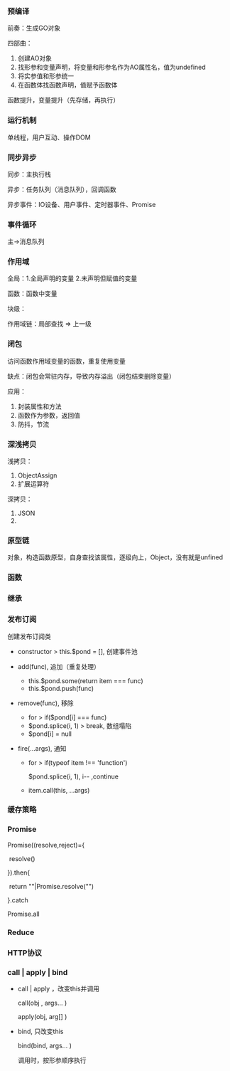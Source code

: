 ### 预编译

前奏：生成GO对象

四部曲：

1. 创建AO对象
2. 找形参和变量声明，将变量和形参名作为AO属性名，值为undefined
3. 将实参值和形参统一
4. 在函数体找函数声明，值赋予函数体

函数提升，变量提升（先存储，再执行）

### 运行机制

单线程，用户互动、操作DOM

### 同步异步

同步：主执行栈

异步：任务队列（消息队列），回调函数

异步事件：IO设备、用户事件、定时器事件、Promise

### 事件循环

主→消息队列

### 作用域

全局：1.全局声明的变量 2.未声明但赋值的变量

函数：函数中变量

块级：

作用域链：局部查找 => 上一级

### 闭包

访问函数作用域变量的函数，重复使用变量

缺点：闭包会常驻内存，导致内存溢出（闭包结束删除变量）

应用：

1. 封装属性和方法
2. 函数作为参数，返回值
3. 防抖，节流

### 深浅拷贝

浅拷贝：

1. ObjectAssign
2. 扩展运算符

深拷贝：

1. JSON
2. 

### 原型链

对象，构造函数原型，自身查找该属性，逐级向上，Object，没有就是unfined

### 函数

### 继承

### 发布订阅

创建发布订阅类

- constructor > this.$pond = [], 创建事件池

- add(func), 追加（重复处理）
  
  - this.$pond.some(return item === func)
  - this.$pond.push(func)

- remove(func),  移除
  
  - for > if($pond[i] === func)
  - $pond.splice(i, 1) > break, 数组塌陷
  - $pond[i] = null

- fire(...args), 通知
  
  - for > if(typeof item !== 'function')
    
    $pond.splice(i, 1), i-- ,continue
  
  - item.call(this, ...args)

### 缓存策略

### Promise

Promise((resolve,reject)={

​    resolve()

}).then{

​    return ""|Promise.resolve("")

}.catch

Promise.all

### Reduce

### HTTP协议

### call | apply | bind

- call | apply ，改变this并调用
  
  call(obj , args... )
  
  apply(obj, arg[] )

- bind, 只改变this
  
  bind(bind, args... )
  
  调用时，按形参顺序执行